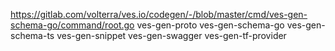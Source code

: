 
https://gitlab.com/volterra/ves.io/codegen/-/blob/master/cmd/ves-gen-schema-go/command/root.go
ves-gen-proto
ves-gen-schema-go
ves-gen-schema-ts
ves-gen-snippet
ves-gen-swagger
ves-gen-tf-provider
